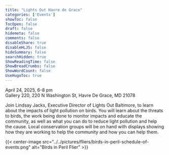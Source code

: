 ```yaml
---
title: "Lights Out Havre de Grace"
categories: ['Events']
showToc: false
TocOpen: false
draft: false
hidemeta: false
comments: false
disableShare: true
disableHLJS: false
hideSummary: false
searchHidden: true
ShowReadingTime: false
ShowBreadCrumbs: false
ShowWordCount: false
UseHugoToc: true
---
```


April 24, 2025, 6-8 pm \
Gallery 220, 220 N Washington St, Havre De Grace, MD 21078

Join Lindsay Jacks, Executive Director of Lights Out Baltimore, to learn about the impacts of light pollution on birds. You will learn about the threats to birds, the work being done to monitor impacts and educate the community, as well as what you can do to reduce light pollution and help the cause. Local conservation groups will be on hand with displays showing how they are working to help the community and how you can help them.

{{< center-image src="../../pictures/fliers/birds-in-peril-schedule-of-events.png" alt="Birds in Peril Flier" >}}

